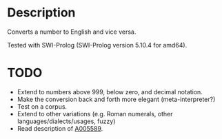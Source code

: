 # Description
Converts a number to English and vice versa.

Tested with SWI-Prolog (SWI-Prolog version 5.10.4 for amd64).

# TODO
* Extend to numbers above 999, below zero, and decimal notation.
* Make the conversion back and forth more elegant (meta-interpreter?)
* Test on a corpus.
* Extend to other variations (e.g. Roman numerals, other
  languages/dialects/usages, fuzzy)
* Read description of [A005589](https://oeis.org/A005589).
